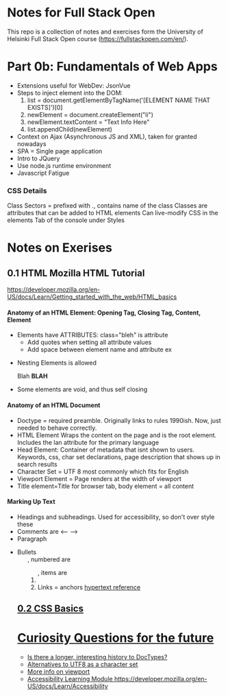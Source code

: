 # Notes for Full Stack Open
This repo is a collection of notes and exercises form the University of Helsinki Full Stack Open course (https://fullstackopen.com/en/). 

# Part 0b: Fundamentals of Web Apps 
- Extensions useful for WebDev: JsonVue
- Steps to inject element into the DOM: 
    1. list = document.getElementByTagName('[ELEMENT NAME THAT EXISTS]')[0]
    2. newElement = document.createElement("li")
    3. newElement.textContent = "Text Info Here"
    4. list.appendChild(newElement)
- Context on Ajax (Asynchronous JS and XML), taken for granted nowadays 
- SPA = Single page application
- Intro to JQuery
- Use node.js runtime environment
- Javascript Fatigue

### CSS Details 
Class Sectors = prefixed with ., contains name of the class 
Classes are attributes that can be added to HTML elements 
Can live-modify CSS in the elements Tab of the console under Styles 

# Notes on Exerises 
## 0.1 HTML Mozilla HTML Tutorial 
https://developer.mozilla.org/en-US/docs/Learn/Getting_started_with_the_web/HTML_basics 
#### Anatomy of an HTML Element: Opening Tag, Closing Tag, Content, Element
- Elements have ATTRIBUTES: class="bleh" is attribute
  - Add quotes when setting all attribute values
  - Add space between element name and attribute  ex <p class="a">
- Nesting Elements is allowed <p> Blah <b>BLAH</b> </p>
- Some elements are void, and thus self closing <img attribute="" />
#### Anatomy of an HTML Document
- Doctype = required preamble. Originally links to rules 1990ish. Now, just needed to behave correctly. 
- HTML Element Wraps the content on the page and is the root element. Includes the lan attribute for the primary language 
- Head Element: Container of metadata that isnt shown to users. Keywords, css, char set declarations, page description that shows up in search results 
- Character Set = UTF 8 most commonly which fits for English 
- Viewport Element = Page renders at the width of viewport
- Title element=Title for browser tab, body element = all content 
#### Marking Up Text 
- Headings and subheadings. Used for accessibility, so don't over style these 
- Comments are <-- -->
- Paragraph <p>
- Bullets <ul>, numbered are <ol>, items are <li>
- Links = anchors <a href="link"> hypertext reference 

## 0.2 CSS Basics



# Curiosity Questions for the future
- Is there a longer, interesting history to DocTypes? 
- Alternatives to UTF8 as a character set 
- More info on viewport
- Accessibility Learning Module https://developer.mozilla.org/en-US/docs/Learn/Accessibility 

